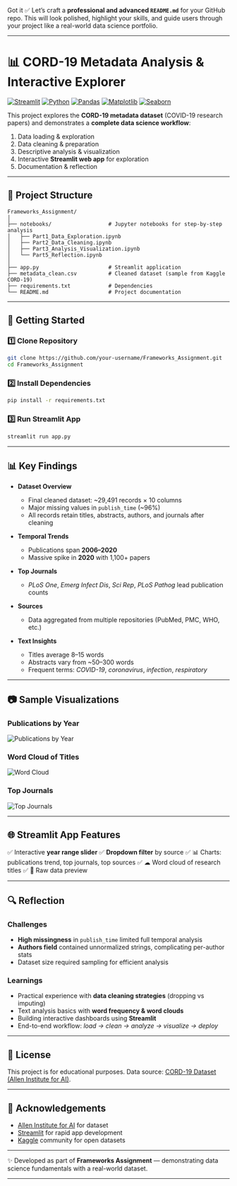 Got it ✅ Let’s craft a **professional and advanced `README.md`** for your GitHub repo.
This will look polished, highlight your skills, and guide users through your project like a real-world data science portfolio.

---

# 📊 CORD-19 Metadata Analysis & Interactive Explorer

[![Streamlit](https://img.shields.io/badge/Framework-Streamlit-ff4b4b)](https://streamlit.io/)
[![Python](https://img.shields.io/badge/Python-3.8+-blue)](https://www.python.org/)
[![Pandas](https://img.shields.io/badge/Library-pandas-yellow)](https://pandas.pydata.org/)
[![Matplotlib](https://img.shields.io/badge/Library-matplotlib-orange)](https://matplotlib.org/)
[![Seaborn](https://img.shields.io/badge/Library-seaborn-green)](https://seaborn.pydata.org/)

This project explores the **CORD-19 metadata dataset** (COVID-19 research papers) and demonstrates a **complete data science workflow**:

1. Data loading & exploration
2. Data cleaning & preparation
3. Descriptive analysis & visualization
4. Interactive **Streamlit web app** for exploration
5. Documentation & reflection

---

## 📂 Project Structure

```
Frameworks_Assignment/
│
├── notebooks/                  # Jupyter notebooks for step-by-step analysis
│   ├── Part1_Data_Exploration.ipynb
│   ├── Part2_Data_Cleaning.ipynb
│   ├── Part3_Analysis_Visualization.ipynb
│   └── Part5_Reflection.ipynb
│
├── app.py                      # Streamlit application
├── metadata_clean.csv          # Cleaned dataset (sample from Kaggle CORD-19)
├── requirements.txt            # Dependencies
└── README.md                   # Project documentation
```

---

## 🚀 Getting Started

### 1️⃣ Clone Repository

```bash
git clone https://github.com/your-username/Frameworks_Assignment.git
cd Frameworks_Assignment
```

### 2️⃣ Install Dependencies

```bash
pip install -r requirements.txt
```

### 3️⃣ Run Streamlit App

```bash
streamlit run app.py
```

---

## 📊 Key Findings

* **Dataset Overview**

  * Final cleaned dataset: ~29,491 records × 10 columns
  * Major missing values in `publish_time` (~96%)
  * All records retain titles, abstracts, authors, and journals after cleaning

* **Temporal Trends**

  * Publications span **2006–2020**
  * Massive spike in **2020** with 1,100+ papers

* **Top Journals**

  * *PLoS One*, *Emerg Infect Dis*, *Sci Rep*, *PLoS Pathog* lead publication counts

* **Sources**

  * Data aggregated from multiple repositories (PubMed, PMC, WHO, etc.)

* **Text Insights**

  * Titles average 8–15 words
  * Abstracts vary from ~50–300 words
  * Frequent terms: *COVID-19*, *coronavirus*, *infection*, *respiratory*

---

## 📷 Sample Visualizations

### Publications by Year

![Publications by Year](docs/publications_by_year.png)

### Word Cloud of Titles

![Word Cloud](docs/wordcloud_titles.png)

### Top Journals

![Top Journals](docs/top_journals.png)

---

## 🌐 Streamlit App Features

✅ Interactive **year range slider**
✅ **Dropdown filter** by source
✅ 📊 Charts: publications trend, top journals, top sources
✅ ☁ Word cloud of research titles
✅ 🔎 Raw data preview

---

## 🔍 Reflection

### Challenges

* **High missingness** in `publish_time` limited full temporal analysis
* **Authors field** contained unnormalized strings, complicating per-author stats
* Dataset size required sampling for efficient analysis

### Learnings

* Practical experience with **data cleaning strategies** (dropping vs imputing)
* Text analysis basics with **word frequency & word clouds**
* Building interactive dashboards using **Streamlit**
* End-to-end workflow: *load → clean → analyze → visualize → deploy*

---

## 📜 License

This project is for educational purposes. Data source: [CORD-19 Dataset (Allen Institute for AI)](https://www.kaggle.com/allen-institute-for-ai/CORD-19-research-challenge).

---

## 🙌 Acknowledgements

* [Allen Institute for AI](https://allenai.org/) for dataset
* [Streamlit](https://streamlit.io/) for rapid app development
* [Kaggle](https://www.kaggle.com/) community for open datasets

---

✨ Developed as part of **Frameworks Assignment** — demonstrating data science fundamentals with a real-world dataset.

---
